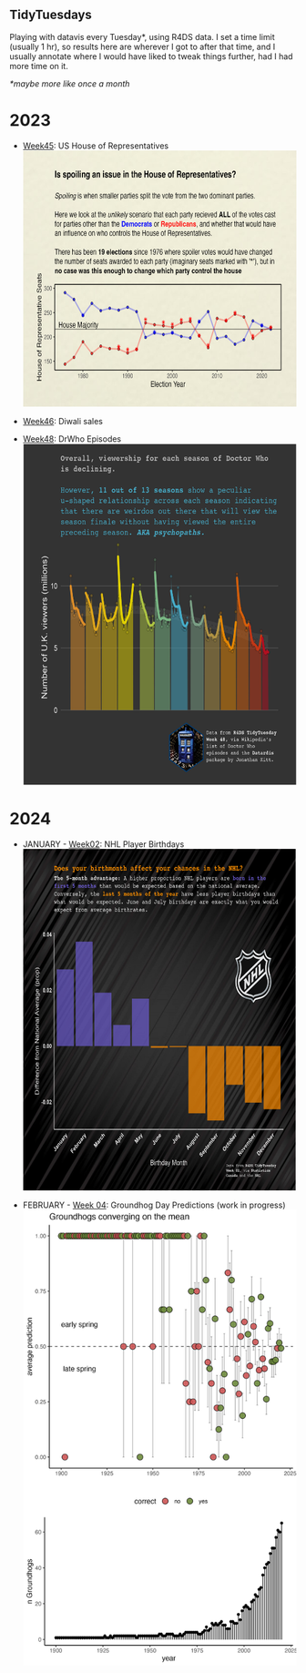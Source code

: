 ## TidyTuesdays

Playing with datavis every Tuesday\*, using R4DS data. I set a time limit (usually 1 hr), so results here are wherever I got to after that time, and I usually annotate where I would have liked to tweak things further, had I had more time on it.

*\*maybe more like once a month*

# 2023

-   [Week45](code/2023_week45.md): US House of Representatives\
    <img src="figures/week_45.jpg" width="600" height="450"/>

-   [Week46](code/2023_week46.rmd): Diwali sales

-   [Week48](code/2023_week48.md): DrWho Episodes\
    <img src="figures/week_48.jpg" width="600" height="600"/>

# 2024

-   JANUARY - [Week02](code/2024_week02.md): NHL Player Birthdays\
    <img src="figures/TT24_week02.jpg" width="600" height="600"/>

-   FEBRUARY - [Week 04](code/2024_week05.md): Groundhog Day Predictions (work in progress)\
    <img src="figures/TT_week05.jpg" width="600"/>
